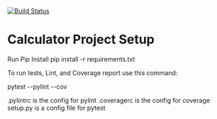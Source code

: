 [![Build Status](https://app.travis-ci.com/nayeemkamal/calc2.svg?branch=main)](https://app.travis-ci.com/nayeemkamal/calc2)
# Calculator Project Setup

Run Pip Install
pip install -r requirements.txt

To run tests, Lint, and Coverage report use this command:

pytest  --pylint --cov

.pylintrc is the config for pylint
.coveragerc is the config for coverage
setup.py is a config file for pytest
